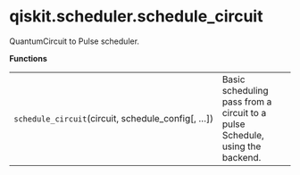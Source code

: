<span id="qiskit-scheduler-schedule-circuit" />

# qiskit.scheduler.schedule\_circuit

QuantumCircuit to Pulse scheduler.

**Functions**

|                                                     |                                                                              |
| --------------------------------------------------- | ---------------------------------------------------------------------------- |
| `schedule_circuit`(circuit, schedule\_config\[, …]) | Basic scheduling pass from a circuit to a pulse Schedule, using the backend. |
